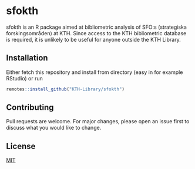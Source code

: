 # sfokth

sfokth is an R package aimed at bibliometric analysis of SFO:s (strategiska forskingsområden) at KTH. Since access to the KTH bibliometric database is required, it is unlikely to be useful for anyone outside the KTH Library.

## Installation

Either fetch this repository and install from directory (easy in for example RStudio) or run
```R
remotes::install_github("KTH-Library/sfokth")
```

## Contributing

Pull requests are welcome. For major changes, please open an issue first to discuss what you would like to change.

## License

[MIT](https://choosealicense.com/licenses/mit/)

